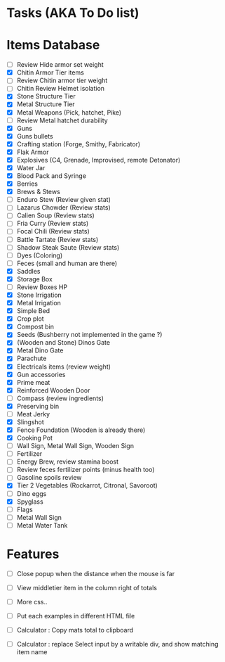 Tasks (AKA To Do list)
====

Items Database
=====

 - [ ] Review Hide armor set weight
 - [X] Chitin Armor Tier items
 - [ ] Review Chitin armor tier weight
 - [ ] Chitin Review Helmet isolation
 - [x] Stone Structure Tier
 - [x] Metal Structure Tier
 - [x] Metal Weapons (Pick, hatchet, Pike)
 - [ ] Review Metal hatchet durability
 - [x] Guns
 - [x] Guns bullets
 - [x] Crafting station (Forge, Smithy, Fabricator)
 - [x] Flak Armor
 - [x] Explosives (C4, Grenade, Improvised, remote Detonator)
 - [x] Water Jar
 - [x] Blood Pack and Syringe
 - [x] Berries
 - [x] Brews & Stews
 - [ ] Enduro Stew (Review given stat)
 - [ ] Lazarus Chowder (Review stats)
 - [ ] Calien Soup (Review stats)
 - [ ] Fria Curry (Review stats)
 - [ ] Focal Chili (Review stats)
 - [ ] Battle Tartate (Review stats)
 - [ ] Shadow Steak Saute (Review stats)
 - [ ] Dyes (Coloring)
 - [ ] Feces (small and human are there)
 - [x] Saddles
 - [x] Storage Box
 - [ ] Review Boxes HP
 - [x] Stone Irrigation
 - [x] Metal Irrigation
 - [x] Simple Bed
 - [x] Crop plot
 - [x] Compost bin
 - [x] Seeds (Bushberry not implemented in the game ?)
 - [x] (Wooden and Stone) Dinos Gate
 - [x] Metal Dino Gate
 - [x] Parachute
 - [x] Electricals items (review weight)
 - [x] Gun accessories
 - [x] Prime meat
 - [x] Reinforced Wooden Door
 - [ ] Compass (review ingredients)
 - [x] Preserving bin
 - [ ] Meat Jerky
 - [x] Slingshot
 - [x] Fence Foundation (Wooden is already there)
 - [x] Cooking Pot
 - [ ] Wall Sign, Metal Wall Sign, Wooden Sign
 - [ ] Fertilizer
 - [ ] Energy Brew, review stamina boost
 - [ ] Review feces fertilizer points (minus health too)
 - [ ] Gasoline spoils review
 - [x] Tier 2 Vegetables (Rockarrot, Citronal, Savoroot)
 - [ ] Dino eggs
 - [x] Spyglass
 - [ ] Flags
 - [ ] Metal Wall Sign
 - [ ] Metal Water Tank

Features
===
 - [ ] Close popup when the distance when the mouse is far
 - [ ] View middletier item in the column right of totals
 - [ ] More css..
 - [ ] Put each examples in different HTML file
 - [ ] Calculator : Copy mats total to clipboard
 - [ ] Calculator : replace Select input by a writable div, and show matching item name
 
